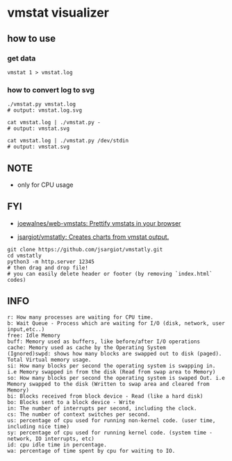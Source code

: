 # vmstat visualizer

## how to use
### get data
```
vmstat 1 > vmstat.log
```

### how to convert log to svg
```
./vmstat.py vmstat.log
# output: vmstat.log.svg

cat vmstat.log | ./vmstat.py -
# output: vmstat.svg

cat vmstat.log | ./vmstat.py /dev/stdin
# output: vmstat.svg
```

## NOTE
* only for CPU usage

## FYI
* [joewalnes/web\-vmstats: Prettify vmstats in your browser]( https://github.com/joewalnes/web-vmstats )

* [jsargiot/vmstatly: Creates charts from vmstat output\.]( https://github.com/jsargiot/vmstatly )

```
git clone https://github.com/jsargiot/vmstatly.git
cd vmstatly
python3 -m http.server 12345
# then drag and drop file!
# you can easily delete header or footer (by removing `index.html` codes)
```

## INFO
```
r: How many processes are waiting for CPU time.
b: Wait Queue - Process which are waiting for I/O (disk, network, user input,etc..)
free: Idle Memory
buff: Memory used as buffers, like before/after I/O operations
cache: Memory used as cache by the Operating System
(Ignored)swpd: shows how many blocks are swapped out to disk (paged). Total Virtual memory usage.
si: How many blocks per second the operating system is swapping in. i.e Memory swapped in from the disk (Read from swap area to Memory)
so: How many blocks per second the operating system is swaped Out. i.e Memory swapped to the disk (Written to swap area and cleared from Memory)
bi: Blocks received from block device - Read (like a hard disk)
bo: Blocks sent to a block device - Write
in: The number of interrupts per second, including the clock.
cs: The number of context switches per second.
us: percentage of cpu used for running non-kernel code. (user time, including nice time)
sy: percentage of cpu used for running kernel code. (system time - network, IO interrupts, etc)
id: cpu idle time in percentage.
wa: percentage of time spent by cpu for waiting to IO.
```
